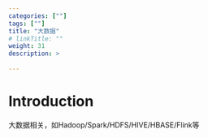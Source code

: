 ```yaml
---
categories: [""] 
tags: [""] 
title: "大数据"
# linkTitle: ""
weight: 31
description: >
  
---
```


# Introduction
大数据相关，如Hadoop/Spark/HDFS/HIVE/HBASE/Flink等
